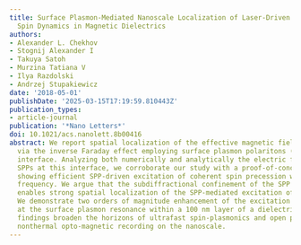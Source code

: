 ```yaml
---
title: Surface Plasmon-Mediated Nanoscale Localization of Laser-Driven Sub-Terahertz
  Spin Dynamics in Magnetic Dielectrics
authors:
- Alexander L. Chekhov
- Stognij Alexander I
- Takuya Satoh
- Murzina Tatiana V
- Ilya Razdolski
- Andrzej Stupakiewicz
date: '2018-05-01'
publishDate: '2025-03-15T17:19:59.810443Z'
publication_types:
- article-journal
publication: '*Nano Letters*'
doi: 10.1021/acs.nanolett.8b00416
abstract: We report spatial localization of the effective magnetic field generated
  via the inverse Faraday effect employing surface plasmon polaritons (SPPs) at Au/garnet
  interface. Analyzing both numerically and analytically the electric field of the
  SPPs at this interface, we corroborate our study with a proof-of-concept experiment
  showing efficient SPP-driven excitation of coherent spin precession with 0.41 THz
  frequency. We argue that the subdiffractional confinement of the SPP electric field
  enables strong spatial localization of the SPP-mediated excitation of spin dynamics.
  We demonstrate two orders of magnitude enhancement of the excitation efficiency
  at the surface plasmon resonance within a 100 nm layer of a dielectric garnet. Our
  findings broaden the horizons of ultrafast spin-plasmonics and open pathways toward
  nonthermal opto-magnetic recording on the nanoscale.
---
```

